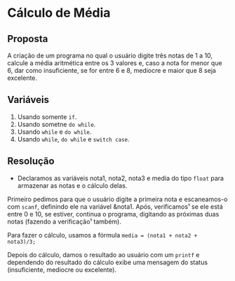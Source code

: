 # Cálculo de Média

## Proposta

A criação de um programa no qual o usuário digite três notas de 1 a 10, calcule a média aritmética entre os 3 valores e, caso a nota for menor que 6, dar como insuficiente, se for entre 6 e 8, mediocre e maior que 8 seja excelente.

## Variáveis

1. Usando somente `if`.
2. Usando sometne `do while`.
3. Usando `while` e `do while`.
4. Usando `while`, `do while` e `switch case`.

## Resolução

- Declaramos as variáveis nota1, nota2, nota3 e media do tipo `float` para armazenar as notas e o cálculo delas.

Primeiro pedimos para que o usuário digite a primeira nota e escaneamos-o com `scanf`, definindo ele na variável &nota1. Após, verificamos¹ se ele está entre 0 e 10, se estiver, continua o programa, digitando as próximas duas notas (fazendo a verificação¹ também).

Para fazer o cálculo, usamos a fórmula `media = (nota1 + nota2 + nota3)/3;`

Depois do cálculo, damos o resultado ao usuário com um `printf` e dependendo do resultado do cálculo exibe uma mensagem do status (insuficiente, mediocre ou excelente).
